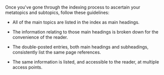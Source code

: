Once you've gone through the indexing process to ascertain your metatopics and subtopics, follow these guidelines:

-   All of the main topics are listed in the index as main headings.

-   The information relating to those main headings is broken down for the convenience of the reader.

-   The double-posted entries, both main headings and subheadings, consistently list the same page references.

-   The same information is listed, and accessible to the reader, at multiple access points.

